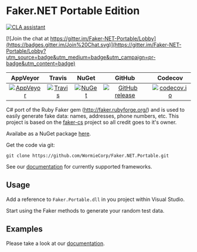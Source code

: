 Faker.NET Portable Edition
=====

[![CLA assistant](https://cla-assistant.io/readme/badge/WormieCorp/Faker.NET.Portable)](https://cla-assistant.io/WormieCorp/Faker.NET.Portable)

[![Join the chat at https://gitter.im/Faker-NET-Portable/Lobby](https://badges.gitter.im/Join%20Chat.svg)](https://gitter.im/Faker-NET-Portable/Lobby?utm_source=badge&utm_medium=badge&utm_campaign=pr-badge&utm_content=badge)

| AppVeyor | Travis | NuGet | GitHub | Codecov |
| :------: | :----: | :---: | :----: | :-----: |
| <a href="https://ci.appveyor.com/project/AdmiringWorm/faker-cs" target="_blank">![AppVeyor](https://img.shields.io/appveyor/ci/AdmiringWorm/faker-cs.svg)</a> | <a href="https://travis-ci.org/WormieCorp/Faker.NET.Portable" target="_blank"> ![Travis](https://img.shields.io/travis/WormieCorp/Faker.NET.Portable.svg)</a> | <a href="https://www.nuget.org/packages/Faker.Net.Portable" target="_blank">![NuGet](https://img.shields.io/nuget/v/Faker.Net.Portable.svg)</a> | [![GitHub release](https://img.shields.io/github/release/WormieCorp/Faker.NET.Portable.svg)](https://github.com/WormieCorp/Faker.NET.Portable/releases) | <a href="https://codecov.io/github/WormieCorp/Faker.NET.Portable">![codecov.io](https://codecov.io/github/WormieCorp/Faker.NET.Portable/coverage.svg)</a>


C# port of the Ruby Faker gem (http://faker.rubyforge.org/) and is used to easily generate fake data:
names, addresses, phone numbers, etc.
This project is based on the [faker-cs](https://github.com/slashdotdash/faker-cs) project so all credit goes to it's owner.

Availabe as a NuGet package <a href="https://nuget.org/packages/Faker.Net.Portable" target="_blank">here</a>.

Get the code via git:

    git clone https://github.com/WormieCorp/Faker.NET.Portable.git

See our [documentation](https://wormiecorp.github.io/Faker.NET.Portable/#framework-support) for currently supported frameworks.

## Usage

Add a reference to `Faker.Portable.dll` in you project within Visual Studio.

Start using the Faker methods to generate your random test data.

## Examples
Please take a look at our [documentation](https://wormiecorp.github.io/Faker.NET.Portable/docs/examples/).
